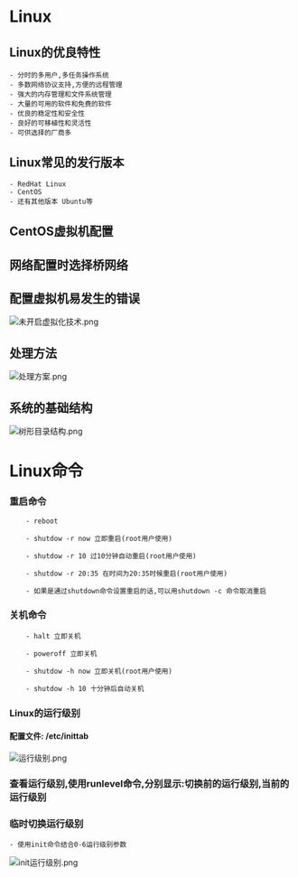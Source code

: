 # Linux
## Linux的优良特性
	- 分时的多用户,多任务操作系统
	- 多数网络协议支持,方便的远程管理
	- 强大的内存管理和文件系统管理
	- 大量的可用的软件和免费的软件
	- 优良的稳定性和安全性
	- 良好的可移植性和灵活性
	- 可供选择的厂商多
## Linux常见的发行版本
	- RedHat Linux
	- CentOS
	- 还有其他版本 Ubuntu等
	
## CentOS虚拟机配置

## 网络配置时选择桥网络


## 配置虚拟机易发生的错误

![未开启虚拟化技术.png](https://upload-images.jianshu.io/upload_images/14467497-eeda9d954524400b.png?imageMogr2/auto-orient/strip%7CimageView2/2/w/1240)

## 处理方法

![处理方案.png](https://upload-images.jianshu.io/upload_images/14467497-5c0941145ba8a551.png?imageMogr2/auto-orient/strip%7CimageView2/2/w/1240)

## 系统的基础结构

![树形目录结构.png](https://upload-images.jianshu.io/upload_images/14467497-d7c86cfb0ad35134.png?imageMogr2/auto-orient/strip%7CimageView2/2/w/1240)

# Linux命令

### 重启命令

		- reboot

		- shutdow -r now 立即重启(root用户使用)

		- shutdow -r 10 过10分钟自动重启(root用户使用)

		- shutdow -r 20:35 在时间为20:35时候重启(root用户使用)
	
		- 如果是通过shutdown命令设置重启的话,可以用shutdown -c 命令取消重启

### 关机命令

		- halt 立即关机

		- poweroff 立即关机

		- shutdow -h now 立即关机(root用户使用)

		- shutdow -h 10 十分钟后自动关机

### Linux的运行级别

#### 配置文件: /etc/inittab


![运行级别.png](https://upload-images.jianshu.io/upload_images/14467497-b2e577c3bed37a9a.png?imageMogr2/auto-orient/strip%7CimageView2/2/w/1240)

### 查看运行级别,使用runlevel命令,分别显示:切换前的运行级别,当前的运行级别

### 临时切换运行级别

	- 使用init命令结合0-6运行级别参数
	
![init运行级别.png](https://upload-images.jianshu.io/upload_images/14467497-a56953229b7c8561.png?imageMogr2/auto-orient/strip%7CimageView2/2/w/1240)





